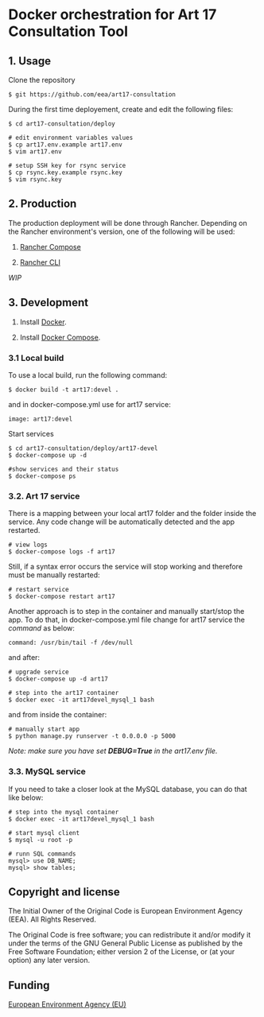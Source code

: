 # Docker orchestration for Art 17 Consultation Tool

## 1. Usage

Clone the repository

    $ git https://github.com/eea/art17-consultation

During the first time deployement, create and edit the following files:

    $ cd art17-consultation/deploy

    # edit environment variables values
    $ cp art17.env.example art17.env
    $ vim art17.env

    # setup SSH key for rsync service
    $ cp rsync.key.example rsync.key
    $ vim rsync.key

## 2. Production

The production deployment will be done through Rancher. Depending on the
Rancher environment's version, one of the following will be used:

1. [Rancher Compose](https://docs.rancher.com/rancher/v1.4/en/cattle/rancher-compose/)

2. [Rancher CLI](https://docs.rancher.com/rancher/v1.2/en/cli/)

_WIP_

## 3. Development

1. Install [Docker](https://www.docker.com/).

2. Install [Docker Compose](https://docs.docker.com/compose/).


### 3.1 Local build

To use a local build, run the following command:

    $ docker build -t art17:devel .

and in docker-compose.yml use for art17 service:

    image: art17:devel

Start services

    $ cd art17-consultation/deploy/art17-devel
    $ docker-compose up -d

    #show services and their status
    $ docker-compose ps

### 3.2. Art 17 service

There is a mapping between your local art17 folder and the folder inside the service.
Any code change will be automatically detected and the app restarted.

    # view logs
    $ docker-compose logs -f art17

Still, if a syntax error occurs the service will stop working and therefore must be
manually restarted:

    # restart service
    $ docker-compose restart art17

Another approach is to step in the container and manually start/stop the app.
To do that, in docker-compose.yml file change for art17 service the _command_ as below:

    command: /usr/bin/tail -f /dev/null

and after:

    # upgrade service
    $ docker-compose up -d art17

    # step into the art17 container
    $ docker exec -it art17devel_mysql_1 bash

and from inside the container:

    # manually start app
    $ python manage.py runserver -t 0.0.0.0 -p 5000

_Note: make sure you have set **DEBUG=True** in the art17.env file._

### 3.3. MySQL service

If you need to take a closer look at the MySQL database, you can do that like below:

    # step into the mysql container
    $ docker exec -it art17devel_mysql_1 bash

    # start mysql client
    $ mysql -u root -p

    # runn SQL commands
    mysql> use DB_NAME;
    mysql> show tables;

## Copyright and license

The Initial Owner of the Original Code is European Environment Agency (EEA).
All Rights Reserved.

The Original Code is free software;
you can redistribute it and/or modify it under the terms of the GNU
General Public License as published by the Free Software Foundation;
either version 2 of the License, or (at your option) any later
version.

## Funding

[European Environment Agency (EU)](http://eea.europa.eu)

